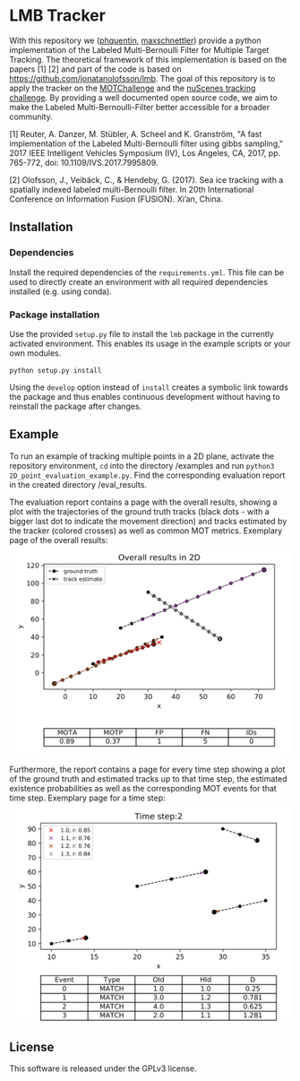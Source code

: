 # LMB Tracker
With this repository we ([phquentin](https://github.com/phquentin), [maxschnettler](https://github.com/maxschnettler)) provide a python implementation of the Labeled Multi-Bernoulli Filter for Multiple Target Tracking. The theoretical framework of this implementation is based on the papers [1] [2] and part of the code is based on https://github.com/jonatanolofsson/lmb. The goal of this repository is to apply the tracker on the [MOTChallenge](https://motchallenge.net/) and the [nuScenes tracking challenge](https://www.nuscenes.org/tracking?externalData=all&mapData=all&modalities=Any). By providing a well documented open source code, we aim to make the Labeled Multi-Bernoulli-Filter better accessible for a broader community.

[1] Reuter, A. Danzer, M. Stübler, A. Scheel and K. Granström, "A fast implementation of the Labeled 
    Multi-Bernoulli filter using gibbs sampling," 2017 IEEE Intelligent Vehicles Symposium (IV), Los Angeles, 
    CA, 2017, pp. 765-772, doi: 10.1109/IVS.2017.7995809.
    
[2] Olofsson, J., Veibäck, C., & Hendeby, G. (2017). Sea ice tracking with a spatially indexed labeled 
    multi-Bernoulli filter. In 20th International Conference on Information Fusion (FUSION). Xi’an, China. 

## Installation

### Dependencies

Install the required dependencies of the `requirements.yml`. This file can be used to directly create an environment with all required dependencies installed (e.g. using conda).

### Package installation

Use the provided `setup.py` file to install the `lmb` package in the currently activated environment. This enables its usage in the example scripts or your own modules.

````
python setup.py install
````

Using the `develop` option instead of `install` creates a symbolic link towards the package and thus enables continuous development without having to reinstall the package after changes.

## Example
To run an example of tracking multiple points in a 2D plane, activate the repository environment, `cd` into the directory /examples and run `python3 2D_point_evaluation_example.py`. Find the corresponding evaluation report in the created directory /eval_results. 

The evaluation report contains a page with the overall results, showing a plot with the trajectories of the ground truth tracks (black dots - with a bigger last dot to indicate the movement direction) and tracks estimated by the tracker (colored crosses) as well as common MOT metrics. Exemplary page of the overall results:
![](./etc/Overall_results_in_2D.png)<br/>

Furthermore, the report contains a page for every time step showing a plot of the ground truth and estimated tracks up to that time step, the estimated existence probabilities as well as the corresponding MOT events for that time step. Exemplary page for a time step:
![](./etc/Time_step_2.png)<br/>


## License
This software is released under the GPLv3 license.
